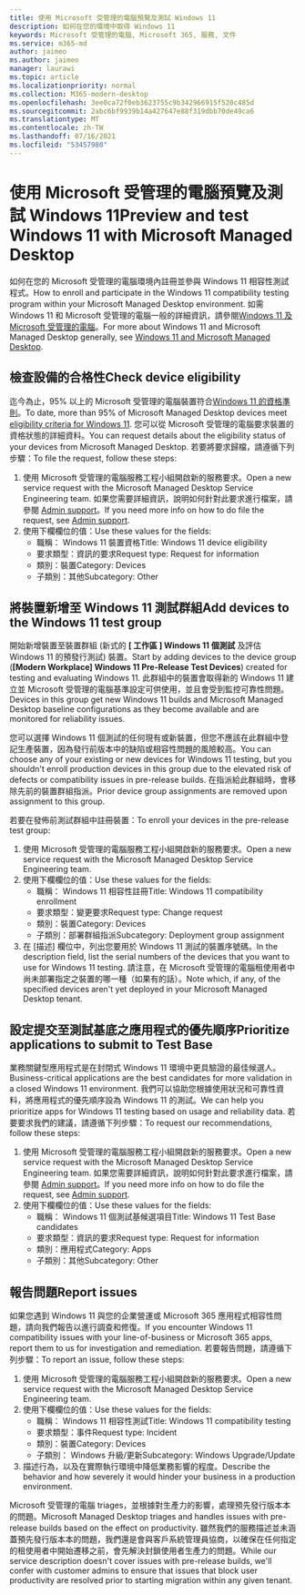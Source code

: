 ```yaml
---
title: 使用 Microsoft 受管理的電腦預覽及測試 Windows 11
description: 如何在您的環境中取得 Windows 11
keywords: Microsoft 受管理的電腦, Microsoft 365, 服務, 文件
ms.service: m365-md
author: jaimeo
ms.author: jaimeo
manager: laurawi
ms.topic: article
ms.localizationpriority: normal
ms.collection: M365-modern-desktop
ms.openlocfilehash: 3ee0ca72f0eb3623755c9b342966915f520c485d
ms.sourcegitcommit: 2abc6bf9939b14a427647e88f319dbb70de49ca6
ms.translationtype: MT
ms.contentlocale: zh-TW
ms.lasthandoff: 07/16/2021
ms.locfileid: "53457980"
---
```

# <a name="preview-and-test-windows-11-with-microsoft-managed-desktop"></a><span data-ttu-id="47518-104">使用 Microsoft 受管理的電腦預覽及測試 Windows 11</span><span class="sxs-lookup"><span data-stu-id="47518-104">Preview and test Windows 11 with Microsoft Managed Desktop</span></span>

 <span data-ttu-id="47518-105">如何在您的 Microsoft 受管理的電腦環境內註冊並參與 Windows 11 相容性測試程式。</span><span class="sxs-lookup"><span data-stu-id="47518-105">How to enroll and participate in the Windows 11 compatibility testing program within your Microsoft Managed Desktop environment.</span></span> <span data-ttu-id="47518-106">如需 Windows 11 和 Microsoft 受管理的電腦一般的詳細資訊，請參閱[Windows 11 及 Microsoft 受管理的電腦](../intro/win11-overview.md)。</span><span class="sxs-lookup"><span data-stu-id="47518-106">For more about Windows 11 and Microsoft Managed Desktop generally, see [Windows 11 and Microsoft Managed Desktop](../intro/win11-overview.md).</span></span> 

## <a name="check-device-eligibility"></a><span data-ttu-id="47518-107">檢查設備的合格性</span><span class="sxs-lookup"><span data-stu-id="47518-107">Check device eligibility</span></span>

<span data-ttu-id="47518-108">迄今為止，95% 以上的 Microsoft 受管理的電腦裝置符合[Windows 11 的資格準則](/windows/whats-new/windows-11-requirements)。</span><span class="sxs-lookup"><span data-stu-id="47518-108">To date, more than 95% of Microsoft Managed Desktop devices meet [eligibility criteria for Windows 11](/windows/whats-new/windows-11-requirements).</span></span> <span data-ttu-id="47518-109">您可以從 Microsoft 受管理的電腦要求裝置的資格狀態的詳細資料。</span><span class="sxs-lookup"><span data-stu-id="47518-109">You can request details about the eligibility status of your devices from Microsoft Managed Desktop.</span></span> <span data-ttu-id="47518-110">若要將要求歸檔，請遵循下列步驟：</span><span class="sxs-lookup"><span data-stu-id="47518-110">To file the request, follow these steps:</span></span>

1. <span data-ttu-id="47518-111">使用 Microsoft 受管理的電腦服務工程小組開啟新的服務要求。</span><span class="sxs-lookup"><span data-stu-id="47518-111">Open a new service request with the Microsoft Managed Desktop Service Engineering team.</span></span> <span data-ttu-id="47518-112">如果您需要詳細資訊，說明如何針對此要求進行檔案，請參閱 [Admin support](admin-support.md)。</span><span class="sxs-lookup"><span data-stu-id="47518-112">If you need more info on how to do file the request, see [Admin support](admin-support.md).</span></span>
2. <span data-ttu-id="47518-113">使用下欄欄位的值：</span><span class="sxs-lookup"><span data-stu-id="47518-113">Use these values for the fields:</span></span>
    - <span data-ttu-id="47518-114">職稱： Windows 11 裝置資格</span><span class="sxs-lookup"><span data-stu-id="47518-114">Title: Windows 11 device eligibility</span></span>
    - <span data-ttu-id="47518-115">要求類型：資訊的要求</span><span class="sxs-lookup"><span data-stu-id="47518-115">Request type: Request for information</span></span>
    - <span data-ttu-id="47518-116">類別：裝置</span><span class="sxs-lookup"><span data-stu-id="47518-116">Category: Devices</span></span>
    - <span data-ttu-id="47518-117">子類別：其他</span><span class="sxs-lookup"><span data-stu-id="47518-117">Subcategory: Other</span></span>


## <a name="add-devices-to-the-windows-11-test-group"></a><span data-ttu-id="47518-118">將裝置新增至 Windows 11 測試群組</span><span class="sxs-lookup"><span data-stu-id="47518-118">Add devices to the Windows 11 test group</span></span>

<span data-ttu-id="47518-119">開始新增裝置至裝置群組 (新式的 **\[ 工作區 \] Windows 11 個測試** 及評估 Windows 11 的預發行測試) 裝置。</span><span class="sxs-lookup"><span data-stu-id="47518-119">Start by adding devices to the device group (**\[Modern Workplace\] Windows 11 Pre-Release Test Devices**) created for testing and evaluating Windows 11.</span></span> <span data-ttu-id="47518-120">此群組中的裝置會取得新的 Windows 11 建立並 Microsoft 受管理的電腦基準設定可供使用，並且會受到監控可靠性問題。</span><span class="sxs-lookup"><span data-stu-id="47518-120">Devices in this group get new Windows 11 builds and Microsoft Managed Desktop baseline configurations as they become available and are monitored for reliability issues.</span></span>

<span data-ttu-id="47518-121">您可以選擇 Windows 11 個測試的任何現有或新裝置，但您不應該在此群組中登記生產裝置，因為發行前版本中的缺陷或相容性問題的風險較高。</span><span class="sxs-lookup"><span data-stu-id="47518-121">You can choose any of your existing or new devices for Windows 11 testing, but you shouldn't enroll production devices in this group due to the elevated risk of defects or compatibility issues in pre-release builds.</span></span> <span data-ttu-id="47518-122">在指派給此群組時，會移除先前的裝置群組指派。</span><span class="sxs-lookup"><span data-stu-id="47518-122">Prior device group assignments are removed upon assignment to this group.</span></span>

<span data-ttu-id="47518-123">若要在發佈前測試群組中註冊裝置：</span><span class="sxs-lookup"><span data-stu-id="47518-123">To enroll your devices in the pre-release test group:</span></span>

1. <span data-ttu-id="47518-124">使用 Microsoft 受管理的電腦服務工程小組開啟新的服務要求。</span><span class="sxs-lookup"><span data-stu-id="47518-124">Open a new service request with the Microsoft Managed Desktop Service Engineering team.</span></span>
2. <span data-ttu-id="47518-125">使用下欄欄位的值：</span><span class="sxs-lookup"><span data-stu-id="47518-125">Use these values for the fields:</span></span>
    - <span data-ttu-id="47518-126">職稱： Windows 11 相容性註冊</span><span class="sxs-lookup"><span data-stu-id="47518-126">Title: Windows 11 compatibility enrollment</span></span>
    - <span data-ttu-id="47518-127">要求類型：變更要求</span><span class="sxs-lookup"><span data-stu-id="47518-127">Request type: Change request</span></span>
    - <span data-ttu-id="47518-128">類別：裝置</span><span class="sxs-lookup"><span data-stu-id="47518-128">Category: Devices</span></span>
    - <span data-ttu-id="47518-129">子類別：部署群組指派</span><span class="sxs-lookup"><span data-stu-id="47518-129">Subcategory: Deployment group assignment</span></span>
3. <span data-ttu-id="47518-130">在 [描述] 欄位中，列出您要用於 Windows 11 測試的裝置序號碼。</span><span class="sxs-lookup"><span data-stu-id="47518-130">In the description field, list the serial numbers of the devices that you want to use for Windows 11 testing.</span></span> <span data-ttu-id="47518-131">請注意，在 Microsoft 受管理的電腦租使用者中尚未部署指定之裝置的哪一種（如果有的話）。</span><span class="sxs-lookup"><span data-stu-id="47518-131">Note which, if any, of the specified devices aren't yet deployed in your Microsoft Managed Desktop tenant.</span></span>

## <a name="prioritize-applications-to-submit-to-test-base"></a><span data-ttu-id="47518-132">設定提交至測試基底之應用程式的優先順序</span><span class="sxs-lookup"><span data-stu-id="47518-132">Prioritize applications to submit to Test Base</span></span>

<span data-ttu-id="47518-133">業務關鍵型應用程式是在封閉式 Windows 11 環境中更具驗證的最佳候選人。</span><span class="sxs-lookup"><span data-stu-id="47518-133">Business-critical applications are the best candidates for more validation in a closed Windows 11 environment.</span></span> <span data-ttu-id="47518-134">我們可以協助您根據使用狀況和可靠性資料，將應用程式的優先順序設為 Windows 11 的測試。</span><span class="sxs-lookup"><span data-stu-id="47518-134">We can help you prioritize apps for Windows 11 testing based on usage and reliability data.</span></span> <span data-ttu-id="47518-135">若要要求我們的建議，請遵循下列步驟：</span><span class="sxs-lookup"><span data-stu-id="47518-135">To request our recommendations, follow these steps:</span></span>

1. <span data-ttu-id="47518-136">使用 Microsoft 受管理的電腦服務工程小組開啟新的服務要求。</span><span class="sxs-lookup"><span data-stu-id="47518-136">Open a new service request with the Microsoft Managed Desktop Service Engineering team.</span></span> <span data-ttu-id="47518-137">如果您需要詳細資訊，說明如何針對此要求進行檔案，請參閱 [Admin support](admin-support.md)。</span><span class="sxs-lookup"><span data-stu-id="47518-137">If you need more info on how to do file the request, see [Admin support](admin-support.md).</span></span>
2. <span data-ttu-id="47518-138">使用下欄欄位的值：</span><span class="sxs-lookup"><span data-stu-id="47518-138">Use these values for the fields:</span></span>
    - <span data-ttu-id="47518-139">職稱： Windows 11 個測試基候選項目</span><span class="sxs-lookup"><span data-stu-id="47518-139">Title: Windows 11 Test Base candidates</span></span>
    - <span data-ttu-id="47518-140">要求類型：資訊的要求</span><span class="sxs-lookup"><span data-stu-id="47518-140">Request type: Request for information</span></span>
    - <span data-ttu-id="47518-141">類別：應用程式</span><span class="sxs-lookup"><span data-stu-id="47518-141">Category: Apps</span></span>
    - <span data-ttu-id="47518-142">子類別：其他</span><span class="sxs-lookup"><span data-stu-id="47518-142">Subcategory: Other</span></span>

## <a name="report-issues"></a><span data-ttu-id="47518-143">報告問題</span><span class="sxs-lookup"><span data-stu-id="47518-143">Report issues</span></span>

<span data-ttu-id="47518-144">如果您遇到 Windows 11 與您的企業營運或 Microsoft 365 應用程式相容性問題，請向我們報告以進行調查和修復。</span><span class="sxs-lookup"><span data-stu-id="47518-144">If you encounter Windows 11 compatibility issues with your line-of-business or Microsoft 365 apps, report them to us for investigation and remediation.</span></span> <span data-ttu-id="47518-145">若要報告問題，請遵循下列步驟：</span><span class="sxs-lookup"><span data-stu-id="47518-145">To report an issue, follow these steps:</span></span>

1. <span data-ttu-id="47518-146">使用 Microsoft 受管理的電腦服務工程小組開啟新的服務要求。</span><span class="sxs-lookup"><span data-stu-id="47518-146">Open a new service request with the Microsoft Managed Desktop Service Engineering team.</span></span>
2. <span data-ttu-id="47518-147">使用下欄欄位的值：</span><span class="sxs-lookup"><span data-stu-id="47518-147">Use these values for the fields:</span></span>
    - <span data-ttu-id="47518-148">職稱： Windows 11 相容性測試</span><span class="sxs-lookup"><span data-stu-id="47518-148">Title: Windows 11 compatibility testing</span></span>
    - <span data-ttu-id="47518-149">要求類型：事件</span><span class="sxs-lookup"><span data-stu-id="47518-149">Request type: Incident</span></span>
    - <span data-ttu-id="47518-150">類別：裝置</span><span class="sxs-lookup"><span data-stu-id="47518-150">Category: Devices</span></span>
    - <span data-ttu-id="47518-151">子類別： Windows 升級/更新</span><span class="sxs-lookup"><span data-stu-id="47518-151">Subcategory: Windows Upgrade/Update</span></span>
3. <span data-ttu-id="47518-152">描述行為，以及在實際執行環境中降低業務影響的程度。</span><span class="sxs-lookup"><span data-stu-id="47518-152">Describe the behavior and how severely it would hinder your business in a production environment.</span></span>

<span data-ttu-id="47518-153">Microsoft 受管理的電腦 triages，並根據對生產力的影響，處理預先發行版本本的問題。</span><span class="sxs-lookup"><span data-stu-id="47518-153">Microsoft Managed Desktop triages and handles issues with pre-release builds based on the effect on productivity.</span></span> <span data-ttu-id="47518-154">雖然我們的服務描述並未涵蓋預先發行版本本的問題，我們還是會與客戶系統管理員協商，以確保在任何指定的租使用者中開始遷移之前，會先解決封鎖使用者生產力的問題。</span><span class="sxs-lookup"><span data-stu-id="47518-154">While our service description doesn't cover issues with pre-release builds, we'll confer with customer admins to ensure that issues that block user productivity are resolved prior to starting migration within any given tenant.</span></span>